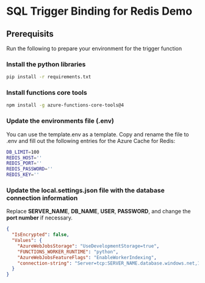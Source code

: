 # SQL Trigger Binding for Redis Demo

## Prerequisits

Run the following to prepare your environment for the trigger function

### Install the python libraries
```BASH
pip install -r requirements.txt
```

### Install functions core tools
```BASH
npm install -g azure-functions-core-tools@4
```

### Update the environments file (.env)
You can use the template.env as a template. Copy and rename the file to .env and fill out the following entries for the Azure Cache for Redis:

```BASH
DB_LIMIT=100
REDIS_HOST=''
REDIS_PORT=''
REDIS_PASSWORD=''
REDIS_KEY=''
```

### Update the local.settings.json file with the database connection information
Replace **SERVER_NAME**, **DB_NAME**, **USER**, **PASSWORD**, and change the **port number** if necessary.

```JSON
{
  "IsEncrypted": false,
  "Values": {
    "AzureWebJobsStorage": "UseDevelopmentStorage=true",
    "FUNCTIONS_WORKER_RUNTIME": "python",
    "AzureWebJobsFeatureFlags": "EnableWorkerIndexing",
    "connection-string": "Server=tcp:SERVER_NAME.database.windows.net,1433;Initial Catalog=DB_NAME;Persist Security Info=False;User ID=USER;Password=PASSWORD;MultipleActiveResultSets=False;Encrypt=True;TrustServerCertificate=False;Connection Timeout=30;"
  }
}
```

